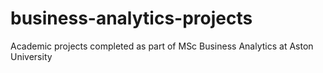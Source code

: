 # business-analytics-projects
Academic projects completed as part of MSc Business Analytics at Aston University
